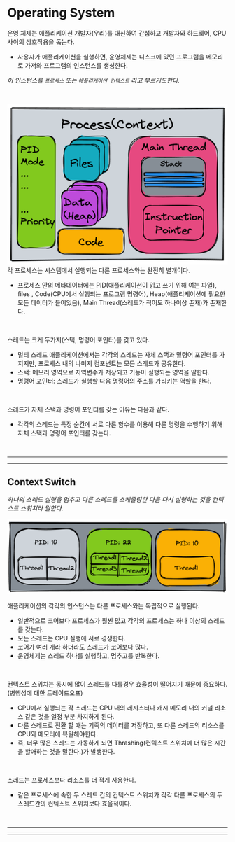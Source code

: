 # Operating System

운영 체제는 애플리케이션 개발자(우리)를 대신하여 간섭하고 개발자와 하드웨어, CPU 사이의 상호작용을 돕는다.

- 사용자가 애플리케이션을 실행하면, 운영체제는 디스크에 있던 프로그램을 메모리로 가져와 프로그램의 인스턴스를 생성한다.

*이 인스턴스를 `프로세스`  또는 `애플리케이션 컨텍스트` 라고 부르기도한다.*

<br>

![Process.png](/img/Process.png)
각 프로세스는 시스템에서 실행되는 다른 프로세스와는 완전히 별개이다.

- 프로세스 안의 메타데이터에는 PID(애플리케이션이 읽고 쓰기 위해 여는 파일), files , Code(CPU에서 실행되는 프로그램 명령어), Heap(애플리케이션에 필요한 모든 데이터가 들어있음), Main Thread(스레드가 적어도 하나이상 존재)가 존재한다.

<br>

스레드는 크게 두가지(스택, 명령어 포인터)를 갖고 있다.

- 멀티 스레드 애플리케이션에서는 각각의 스레드는 자체 스택과 멸령어 포인터를 가지지만, 프로세스 내의 나머지 컴포넌트는 모든 스레드가 공유한다.
- 스택: 메모리 영역으로 지역변수가 저장되고 기능이 실행되는 영역을 말한다.
- 명령어 포인터: 스레드가 실행할 다음 명령어의 주소를 가리키는 역할을 한다.

<br>

스레드가 자체 스택과 명령어 포인터를 갖는 이유는 다음과 같다.

- 각각의 스레드는 특정 순간에 서로 다른 함수를 이용해 다른 명령을 수행하기 위해 자체 스택과 명령어 포인터를 갖는다.

<br><hr><hr>

## **Context Switch**

*하나의 스레드 실행을 멈추고 다른 스레드를 스케줄링한 다음 다시 실행하는 것을 컨텍스트 스위치라 말한다.*

![ThreadCompeting.png](/img/ThreadCompeting.png)

애플리케이션의 각각의 인스턴스는 다른 프로세스와는 독립적으로 실행된다.

- 일반적으로 코어보다 프로세스가 훨씬 많고 각각의 프로세스는 하나 이상의 스레드를 갖는다.
- 모든 스레드는 CPU 실행에 서로 경쟁한다.
- 코어가 여러 개라 하더라도 스레드가 코어보다 많다.
- 운영체제는 스레드 하나를 실행하고, 멈추고를 반복한다.

<br>

컨텍스트 스위치는 동시에 많이 스레드를 다룰경우 효율성이 떨어지기 때문에 중요하다.(병행성에 대한 트레이드오프)

- CPU에서 실행되는 각 스레드는 CPU 내의 레지스터나 캐시 메모리 내의 커널 리소스 같은 것을 일정 부분 차지하게 된다.
- 다른 스레드로 전환 할 때는 기족의 데이터를 저장하고, 또 다른 스레드의 리소스를 CPU와 메모리에 복원해야한다.
- 즉, 너무 많은 스레드는 가동하게 되면 Thrashing(컨텍스트 스위치에 더 많은 시간을 할애하는 것을 말한다.)가 발생한다.

<br>

스레드는 프로세스보다 리소스를 더 적게 사용한다.

- 같은 프로세스에 속한 두 스레드 간의 컨텍스트 스위치가 각각 다른 프로세스의 두 스레드간의 컨텍스트 스위치보다 효율적이다.

<br><hr><hr>
